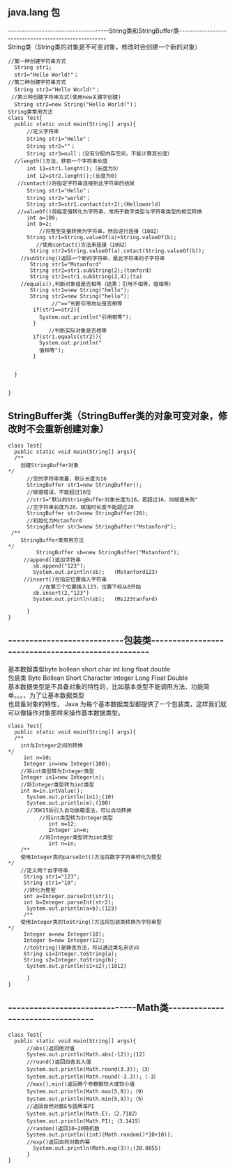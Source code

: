 ## java.lang 包
------------------------------------String类和StringBuffer类----------------------------------------------------<br/>
String类（String类的对象是不可变对象，修改时会创建一个新的对象）
```
//第一种创建字符串方式
  String str1;
  str1="Hello World!"；
//第二种创建字符串方式
  String str2="Hello World!"；
 //第三种创建字符串方式(使用new关键字创建)
  String str2=new String("Hello World!")；
String类常用方法
class Test{
  public static void main(String[] args){
      //定义字符串
      String str1="Hello"；
      String str2=""；
      String str3=null；（没有分配内存空间，不能计算其长度）
  //length()方法，获取一个字符串长度
      int 11=str1.lenght();（长度为5）
      int 12=str2.lenght();(长度为0)
   //contact()将指定字符串连接到此字符串的结尾
      String str1="Hello"；
      String str2="world"；
      String str3=str1.contact(str2);(Helloworld)
   //valueOf()将指定值转化为字符串，常用于数字类型与字符串类型的相互转换
      int a=100;
      int b=2;
          //将整型变量转换为字符串，然后进行连接（1002）
      String str1=String.valueOf(a)+String.valueOf(b);
         //使用contact()方法来连接（1002）
       String str2=String.valueOf(a).cotact(String.valueOf(b));
    //subString()返回一个新的字符串，是此字符串的子字符串
       String str1="Mstanford"
       String str2=str1.subString(2);(tanford)
       String str2=str1.subString(2,4);(ta)
    //equals(),判断对象值是否相等（结果：引用不相等，值相等）
       String str1=new String("hello");
       String str2=new String("hello");
              //"=="判断引用地址是否相等
        if(str1==str2){
          System.out.println("引用相等");
        }
             //判断实际对象是否相等
        if(str1.equals(str2)){
          System.out.println("
          值相等");
        }
          
  
  }


}  
```

## StringBuffer类（StringBuffer类的对象可变对象，修改时不会重新创建对象）
```
class Test{
  public static void main(String[] args){
  /**
    创建StringBuffer对象
*/
      //空的字符串常量，默认长度为16
      StringBuffer str1=new StringBuffer();
      //赋值错误，不能超过16位
      //str1="默认的StringBuffer对象长度为16，若超过16，则赋值失败"
      //空字符串长度为20，赋值时长度不能超过20
      StringBuffer str2=new StringBuffer(20);
      //初始化为Mstanford
      StringBuffer str3=new StringBuffer("Mstanford");
 /**
    StringBuffer类常用方法
*/
         StringBuffer sb=new StringBuffer("Mstanford");
     //append()追加字符串
        sb.append("123");
        System.out.println(sb);   (Mstanford123)
     //insert()在指定位置插入字符串
          //在第三个位置插入123，位置下标从0开始
        sb.insert(2,"123")
        System.out.println(sb);   (Ms123tanford)
     
      }
} 
```
## ---------------------------包装类--------------------------------------------------
基本数据类型byte   bollean    short     char     int     long      float     double<br/>
包装类     Byte   Bollean     Short    Character Integer Long     Float      Double<br/>
基本数据类型是不具备对象的特性的，比如基本类型不能调用方法、功能简单。。。，为了让基本数据类型<br/>
也具备对象的特性， Java 为每个基本数据类型都提供了一个包装类，这样我们就可以像操作对象那样来操作基本数据类型。
```
class Test{
  public static void main(String[] args){
  /**
    int与Integer之间的转换
*/
     int n=10;
     Integer in=new Integer(100);
    //将int类型转为Integer类型
    Integer in1=new Integer(n);
    //将Integer类型转为int类型
    int m=in.intValue();
      System.out.println(in1);(10)
      System.out.println(m);(100)
      //JDK15后引入自动装箱语法，可以自动转换
          //将int类型转为Integer类型
             int m=12;
             Integer in=m;
          //将Integer类型转为int类型
             int n=in;
    /**
    使用Integer类的parseInt()方法将数字字符串转化为整型
*/
    //定义两个自字符串
     String str1="123";
     String str1="10";
     //转化为整型
     int a=Integer.parseInt(str1);
     int b=Integer.parseInt(str2);
      System.out.println(a+b);(123)
     /**
    使用Integer类的toString()方法将包装类转换为字符串型
*/
     Integer a=new Integer(10);
     Integer b=new Integer(12);
     //toString()是静态方法，可以通过类名来访问
     String s1=Integer.toString(a);
     String s2=Integer.toString(b);
      System.out.println(s1+s2);(1012)
      
      }
} 
```
## ------------------------------Math类---------------------------------
```
class Test{
  public static void main(String[] args){
      //abs()返回绝对值
      System.out.println(Math.abs(-12));(12)
      //round()返回四舍五入值
      System.out.println(Math.round(3.3));（3）
      System.out.println(Math.round(-3.3));（-3）
      //max(),min()返回两个参数额较大或较小值
      System.out.println(Math.max(5,9));（9）
      System.out.println(Math.min(5,9));（5）
      //返回自然对数E与圆周率PI
      System.out.println(Math.E);（2.7182）
      System.out.println(Math.PI);（3.1415）
      //random()返回10~20随机数
      System.out.println((int)(Math.random()*10+10));
      //exp()返回自然对数的幂
        System.out.println(Math.exp(3));(20.0855)
      }
} 
```
